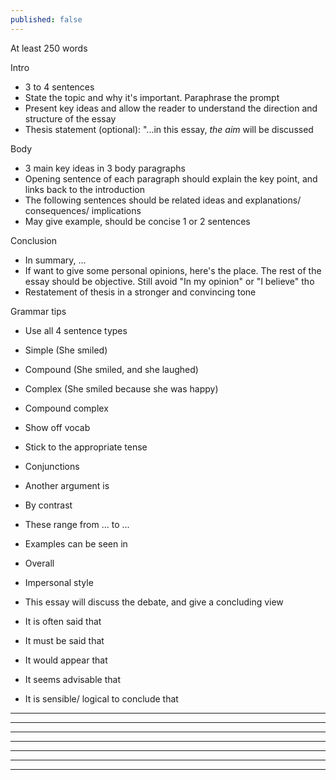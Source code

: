 ```yaml
---
published: false
---
```

At least 250 words

Intro
- 3 to 4 sentences
 - State the topic and why it's important. Paraphrase the prompt
 - Present key ideas and allow the reader to understand the direction and structure of the essay
 - Thesis statement (optional): "...in this essay, *the aim* will be discussed
    
Body
- 3 main key ideas in 3 body paragraphs
 - Opening sentence of each paragraph should explain the key point, and links back to the introduction
 - The following sentences should be related ideas and explanations/ consequences/ implications
 - May give example, should be concise 1 or 2 sentences
 
Conclusion
- In summary, ...
- If want to give some personal opinions, here's the place. The rest of the essay should be objective. Still avoid "In my opinion" or "I believe" tho
- Restatement of thesis in a stronger and convincing tone

Grammar tips
- Use all 4 sentence types
 - Simple (She smiled)
 - Compound (She smiled, and she laughed)
 - Complex (She smiled because she was happy)
 - Compound complex
- Show off vocab
- Stick to the appropriate tense

- Conjunctions
 - Another argument is
 - By contrast
 - These range from ... to ...
 - Examples can be seen in
 - Overall
 
- Impersonal style
 - This essay will discuss the debate, and give a concluding view
 - It is often said that
 - It must be said that
 - It would appear that
 - It seems advisable that
 - It is sensible/ logical to conclude that
 


---
<!-- Many people are working at home rather than in the workplace. Some people believe this will bring benefits to the workers and their families, but others suggest it will cause stress in the home. Discuss both sides and give your opinion

In the recent years, during and after the global pandemic, there has been a growing demand from paid workers to do their job remotely. For them, this is a necessary development to assure their work-life balance. Nevertheless, other people are raising their concern about remote work's effects on mental health. In this essay, the pros and cons of these approaches will be discussed.

First of all, working from home saves people their precious time. For many, this could mean a 2-hour round trip on the daily. Instead of spending this time on the road, they could improve their life by getting a little more sleep, or spending a little more time with their friends and family.

Furthermore, contrary to popular belief, working remotely may give a significant boost in productivity. It has been proven that it is easier to get into a state of deep focus without too many people around, which is unfortunately impossible to avoid in the office. This is especially true at modern workplaces, where the open office model is getting more and more common.

Despite all of its advantages, this style of working does have one major drawback: the lack of interaction with coworkers. While this kind of interaction may not be good when we want to concentrate, it is nonetheless essential for all human beings. Critics of teleworking often point out that people who work from home can become stressed out or depressed more easily since they do not have face-to-face communication with their peers.

In summary, while remote work certainly saves employees time and boost their productivity, it may cause harm to their mental health. One possiple solution to this might be the hybrid working model where we work some days in the office, and soem days at home. This may combine the best of both worlds and improve both our professional and personal life. !-->

---
<!-- There are many extinct animals’ species in the world. Some people think we should protect animals from dying out, while others believe we should spend more time on problems of human beings. Discuss both sides and give your opinion.

With numerous wild species going extinct at historic rate, the question of whether we should spend more resources to save them, or still focus on our own species first has once again become a hotly debated topic. In this essay, the views of both sides will be discussed in more detail, and I will conclude with my personal opinion.

The first group of people argue that out of all important global issues, human well-being should still be prioritized. This school of thought is not hard to understand, as every specie must think of their own survival first before others. This is probably more relatable now that ever, during times of recession where housing prices keep rising while GDPs are dropping around the world. At the end of the day, it is difficult to tell people who cannot afford to put food on the table to go out there and save the pandas.

On the other hand, animal activists hold the belief that animals should be treated equal as humans, and therefore, their problems should be considered as equally if not more important than those of our own. They argue that our obsession with conquering nature and improving the economy is the very reason many wild species are now endangered or worse, already extinct.

While I understand the sentiment of the first group, I stand with the latter. As can be seen in many man-made problems such as deforestation and poaching, it seems clear that humans have continually trampled on wild animals' rights and failed to respect their territories. With that being said, I also hope for a future of more sustainable development, where humans no longer destroys the wilderness while still improving their quality of life.

In summary, while humans no doubt have their own problems that should rightly be focused on, animal lives have been directly worsened because of us. Because of this, I hold the view that we should make a greater effort to protect wildlife, especially endangered species. !-->

---
<!-- Some people think art such as sculpture and music cannot improve the quality of people’s lives so the government should not spend money on them but on health and defence. What is your opinion?

Throughout human history, the arts have always played an important role and they still do nowadays. Unfortunately, their importance is not always well understood, which leads to some people believing that they do not have any concrete benefits. In this essay, the positive effects of the arts on a personal level, as well as on a national level will be discussed.

First of all, the belief that the arts do not have any direct utility in our everyday life is not necessarily true. While for most people, playing music or painting does not earn them money, it greatly enriches their quality of life. Indeed, many studies have shown that participating in, or simply enjoying arts and music can improve our mental health and holistic well being. These activities can also serve as an excellent medium of connecting people whether in schools, at the workplace or anywhere else in a society.

Furthermore, the artistic richness of a country is often directly linked with their success in the tourism industry. This can be easily seen in touristic hot spots such as Rome, Kyoto, Athens. It is in fact the architecture, the paintings, the unique culture of these places that draw people around the world.  Of course, this contradicts the viewpoint that the arts are merely superficial and do not have any economic benefits; in contrast, they significantly strengthen a country's economy and thus deserve more funding than many believe.

In summary, artistic endeavors not only improve our personal pursuit of happiness, but also have the potential of bringing in more business to any nation. Therefore, it is without a doubt a wise choice to allocate more national funding to these professions. !-->

---
<!-- 
Health is very important for everyone and healthcare should not be provided by private profit making companies. What is your opinion?

In order to ensure that healthcare is accessible to everyone, for-profit organisations are necessary in addition  to public medical services. Contrary to popular belief, private healthcare can help the general public by easing the pressure placed on the public healthcare system, as well as providing optional premium services to those who can afford it. In this essay, the benefits of private healthcare will be discussed.

First and foremost, there is a misconception that private healthcare only benefits the rich; in fact, it also helps those with lower income by indirectly reducing the number of patients in government-run facilities. In a world where these private companies did not exist, each hospital's waiting list would at least double or triple the size, making it much more difficult to rapidly seek the help you need. In reality, those who can pay for private healthcare will alleviate this burden on public services.

Furthermore, people who have the means to pay for premium services should be allowed to do so in a legitimate way. In fact, this is not so much a choice to make as it is an inevitable phenomenon. In a country that does not support private healthcare companies, these people will undoubtedly seek the services they want in a foreign country that does offer them. Therefore, it would be wiser for a government to support this type of business so that the money does not flow out to other countries, but instead come back in the end in the form of taxes.

In summary, while the concern that private health companies are not essential to the public is understandable, it is not necessarily well-founded. This type of business may help public health departments by redirecting the influx of patients, while legally providing better services to a certain demographic. 
!-->

---
<!--
There are many problems caused by mobile phones. What are the advantages of mobile phones? What are the disadvantages?

It has almost become a tradition for modern high-tech devices to cause a lot of controversies around their pros and cons; the mobile phone has certainly lived up to this tradition left by its predecessors. While some are convinced that this invention has made both our professional and personal lives significantly easier, others argue that it has only impaired human attention span and degrade our social lives. In this essay, both sides of this argument will be discussed.

You certainly do not have to be a strong believer in cell phones to recognize their utility in the daily life. Whether you want to contact someone on the other side of the world, or to look up the most authentic Sicilian cannoli recipe, you can do it in five seconds thanks to the little device that fits in your pocket. Modern smartphones have proven to be especially useful during the unprecedented COVID-19 pandemic. Despite the social distancing policies during this time, we could still keep in touch with colleagues and loved ones somewhat normally, which would have been totally impossible without smartphones.

However, the number of people who are wary of, or outright against these little devices is growing rapidly. They point out that the instant gratification provided by mobile applications are drastically reducing people's attention span. This is particularly true in young children who grow up with them since day one. Furthermore, this vapid happiness may also cause a type of virtual addiction that brings down our interests in interacting with people in the real world. Indeed, this can be easily observed in almost any restaurant nowadays, where the people would stare at their phone while waiting for their food instead of talking to their companions.

In summary, although it is difficult to argue against the usefulness of mobile phones, it is also necessary to recognize their drawbacks. A moderate use of these devices is essential to ensure that our daily lives goes smoothly, while at the same time not letting ourselves to be consumed by them.
!-->

---
<!--
Some people believe that there should be fixed punishments for each type of crime. Some people suggest that the circumstances of a crime, and the reasons for committing it should be taken into consideration when deciding on the punishment. Discuss both views and give your opinion.

Whether or not the circumstance around a crime determine the severity of the punishment has always been a controversial topic. While there are many supporters of mandatory sentencing, there are also numerous activists who urge for a more nuanced approach. In this essay, both points of view, as well as the reason I prefer the latter will be discussed.

On one hand, advocates of fixed penalties argue that this approach is conducive to a more simple, fairer legal system that is less likely to be corrupted. Indeed, in a world where this approach is the norm, there would be almost no need for lawyers, since every court case can be concluded with a simple lookup of the corresponding sentence. Furthermore, with less complexity and flexibility in judging a crime comes less bribery. From this point of view, it does seem like mandatory sentencing is a rather compelling method.

On the other hand, proponents of adjusting sentences on the basis of the circumstances believe that mandatory sentencing is badly flawed. To them, there is a clear moral difference between attacking someone out of pure aggression, versus for self-defense. While the person acting out of self-preservation should be left with little to no punishment, the one who harasses others is in fact a criminal and should be punished as such. 

Personally, I share the view of a nuanced look on each and every crime committed. The world we live in is complex, and it is impossible to boil down each offense to a single sentence. Such a system would only lead to unfairness and ultimately, injustice.

In summary, while mandatory sentencing has its merits, it is an unrealistic approach that should not be implemented in the world we live in. The circumstance of each crime determines its nature and therefore should be taken into consideration in court.
!-->

---
